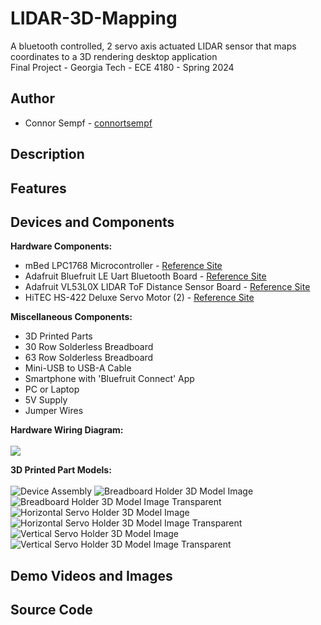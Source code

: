 # LIDAR-3D-Mapping
A bluetooth controlled, 2 servo axis actuated LIDAR sensor that maps coordinates to a 3D rendering desktop application<br>
Final Project - Georgia Tech - ECE 4180 - Spring 2024

## Author
- Connor Sempf - [connortsempf](https://github.com/connortsempf)

## Description


## Features


## Devices and Components
**Hardware Components:**
- mBed LPC1768 Microcontroller - [Reference Site](https://os.mbed.com/platforms/mbed-LPC1768/)
- Adafruit Bluefruit LE Uart Bluetooth Board - [Reference Site](https://os.mbed.com/users/4180_1/notebook/adafruit-bluefruit-le-uart-friend---bluetooth-low-/)
- Adafruit VL53L0X LIDAR ToF Distance Sensor Board - [Reference Site](https://os.mbed.com/users/4180_1/code/HelloWorld_VL53L0X_LPC1768/)
- HiTEC HS-422 Deluxe Servo Motor (2) - [Reference Site](https://os.mbed.com/users/4180_1/notebook/an-introduction-to-servos/)<br>

**Miscellaneous Components:**
- 3D Printed Parts
- 30 Row Solderless Breadboard
- 63 Row Solderless Breadboard
- Mini-USB to USB-A Cable
- Smartphone with 'Bluefruit Connect' App
- PC or Laptop
- 5V Supply
- Jumper Wires<br>

**Hardware Wiring Diagram:**<br><br>
<img src="Demo-Resources/Images/HardwareWiringDiagram.png" style="max-height: 100px;">

**3D Printed Part Models:**<br><br>
![Device Assembly](3D-Models/Images/DeviceAssembly.png)
![Breadboard Holder 3D Model Image](3D-Models/Images/BreadboardHolder3DModelImage.png)
![Breadboard Holder 3D Model Image Transparent](3D-Models/Images/BreadboardHolder3DModelImage_Transparent.png)
![Horizontal Servo Holder 3D Model Image](3D-Models/Images/HorizontalServoHolder3DModelImage.png)
![Horizontal Servo Holder 3D Model Image Transparent](3D-Models/Images/HorizontalServoHolder3DModelImage_Transparent.png)
![Vertical Servo Holder 3D Model Image](3D-Models/Images/VerticalServoHolder3DModelImage.png)
![Vertical Servo Holder 3D Model Image Transparent](3D-Models/Images/VerticalServoHolder3DModelImage_Transparent.png)




## Demo Videos and Images


## Source Code
